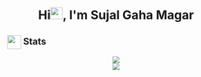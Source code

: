 <h1 align="center">Hi<img src="https://github.com/Sujal-Gaha/Sujal-Gaha/blob/main/icons/Hi.gif" width="28px"/>, I'm Sujal Gaha Magar</h1>
<h2> <img align="center" src="https://github.com/Sujal-Gaha/Sujal-Gaha/blob/main/icons/stats.gif" width="32"/> Stats</h2>
<div align="center">
  <img src="https://github-readme-streak-stats.herokuapp.com/?user=Sujal-Gaha&theme=tokyonight&hide_border=false"/><br/>
  <img src="https://github-readme-stats.vercel.app/api/top-langs/?username=Sujal-Gaha&theme=tokyonight&hide_border=false&include_all_commits=true&count_private=false&layout=compact"/><br/>
</div>
